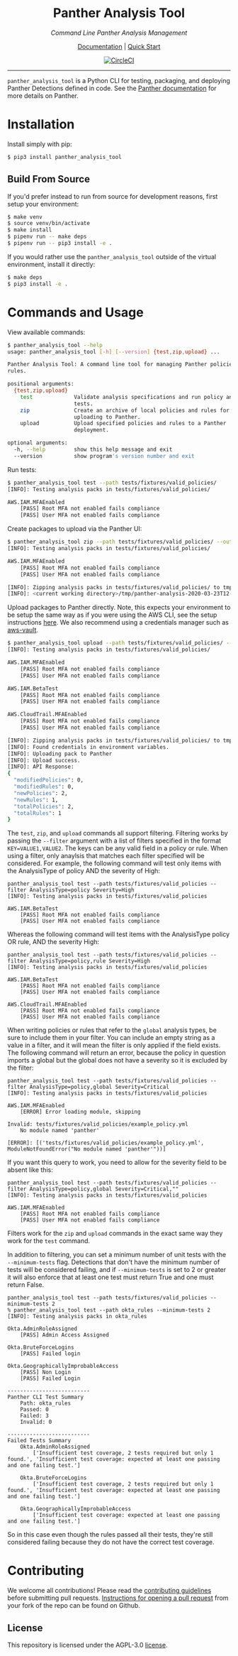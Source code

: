 <h1 align="center">Panther Analysis Tool</h1>

<p align="center">
  <i>Command Line Panther Analysis Management</i>
</p>

<p align="center">
  <a href="https://docs.runpanther.io">Documentation</a> |
  <a href="https://docs.runpanther.io/quick-start">Quick Start</a>
</p>

<p align="center">
  <a href="https://circleci.com/gh/panther-labs/panther_analysis_tool"><img src="https://circleci.com/gh/panther-labs/panther_analysis_tool.svg?style=svg" alt="CircleCI"/></a>
</p>

---

`panther_analysis_tool` is a Python CLI for testing, packaging, and deploying Panther Detections defined in code. See the [Panther documentation](https://docs.runpanther.io/quick-start) for more details on Panther.

# Installation

Install simply with pip:

```bash
$ pip3 install panther_analysis_tool
```

## Build From Source

If you'd prefer instead to run from source for development reasons, first setup your environment:

```bash
$ make venv
$ source venv/bin/activate
$ make install
$ pipenv run -- make deps
$ pipenv run -- pip3 install -e .
```

If you would rather use the `panther_analysis_tool` outside of the virtual environment, install it  directly:

```bash
$ make deps
$ pip3 install -e .
```

# Commands and Usage

View available commands:

```bash
$ panther_analysis_tool --help
usage: panther_analysis_tool [-h] [--version] {test,zip,upload} ...

Panther Analysis Tool: A command line tool for managing Panther policies and
rules.

positional arguments:
  {test,zip,upload}
    test             Validate analysis specifications and run policy and rule
                     tests.
    zip              Create an archive of local policies and rules for
                     uploading to Panther.
    upload           Upload specified policies and rules to a Panther
                     deployment.

optional arguments:
  -h, --help         show this help message and exit
  --version          show program's version number and exit
```

Run tests:

```bash
$ panther_analysis_tool test --path tests/fixtures/valid_policies/
[INFO]: Testing analysis packs in tests/fixtures/valid_policies/

AWS.IAM.MFAEnabled
	[PASS] Root MFA not enabled fails compliance
	[PASS] User MFA not enabled fails compliance
```

Create packages to upload via the Panther UI:

```bash
$ panther_analysis_tool zip --path tests/fixtures/valid_policies/ --out tmp
[INFO]: Testing analysis packs in tests/fixtures/valid_policies/

AWS.IAM.MFAEnabled
	[PASS] Root MFA not enabled fails compliance
	[PASS] User MFA not enabled fails compliance

[INFO]: Zipping analysis packs in tests/fixtures/valid_policies/ to tmp
[INFO]: <current working directory>/tmp/panther-analysis-2020-03-23T12-48-18.zip
```

Upload packages to Panther directly. Note, this expects your environment to be setup the same way as if you were using the AWS CLI, see the setup instructions [here](https://docs.aws.amazon.com/cli/latest/userguide/cli-chap-configure.html). We also recommend using a credentials manager such as [aws-vault](https://github.com/99designs/aws-vault).

```bash
$ panther_analysis_tool upload --path tests/fixtures/valid_policies/ --out tmp
[INFO]: Testing analysis packs in tests/fixtures/valid_policies/

AWS.IAM.MFAEnabled
	[PASS] Root MFA not enabled fails compliance
	[PASS] User MFA not enabled fails compliance

AWS.IAM.BetaTest
	[PASS] Root MFA not enabled fails compliance
	[PASS] User MFA not enabled fails compliance

AWS.CloudTrail.MFAEnabled
	[PASS] Root MFA not enabled fails compliance
	[PASS] User MFA not enabled fails compliance

[INFO]: Zipping analysis packs in tests/fixtures/valid_policies/ to tmp
[INFO]: Found credentials in environment variables.
[INFO]: Uploading pack to Panther
[INFO]: Upload success.
[INFO]: API Response:
{
  "modifiedPolicies": 0,
  "modifiedRules": 0,
  "newPolicies": 2,
  "newRules": 1,
  "totalPolicies": 2,
  "totalRules": 1
}
```

The `test`, `zip`, and `upload` commands all support filtering. Filtering works by passing the `--filter` argument with a list of filters specified in the format `KEY=VALUE1,VALUE2`. The keys can be any valid field in a policy or rule. When using a filter, only anaylsis that matches each filter specified will be considered. For example, the following command will test only items with the AnalysisType of policy AND the severity of High:

```
panther_analysis_tool test --path tests/fixtures/valid_policies --filter AnalysisType=policy Severity=High
[INFO]: Testing analysis packs in tests/fixtures/valid_policies

AWS.IAM.BetaTest
	[PASS] Root MFA not enabled fails compliance
	[PASS] User MFA not enabled fails compliance
```

Whereas the following command will test items with the AnalysisType policy OR rule, AND the severity High:

```
panther_analysis_tool test --path tests/fixtures/valid_policies --filter AnalysisType=policy,rule Severity=High
[INFO]: Testing analysis packs in tests/fixtures/valid_policies

AWS.IAM.BetaTest
	[PASS] Root MFA not enabled fails compliance
	[PASS] User MFA not enabled fails compliance

AWS.CloudTrail.MFAEnabled
	[PASS] Root MFA not enabled fails compliance
	[PASS] User MFA not enabled fails compliance
```

When writing policies or rules that refer to the `global` analysis types, be sure to include them in your filter. You can include an empty string as a value in a filter, and it will mean the filter is only applied if the field exists. The following command will return an error, because the policy in question imports a global but the global does not have a severity so it is excluded by the filter:

```
panther_analysis_tool test --path tests/fixtures/valid_policies --filter AnalysisType=policy,global Severity=Critical
[INFO]: Testing analysis packs in tests/fixtures/valid_policies

AWS.IAM.MFAEnabled
	[ERROR] Error loading module, skipping

Invalid: tests/fixtures/valid_policies/example_policy.yml
	No module named 'panther'

[ERROR]: [('tests/fixtures/valid_policies/example_policy.yml', ModuleNotFoundError("No module named 'panther'"))]
```

If you want this query to work, you need to allow for the severity field to be absent like this:

```
panther_analysis_tool test --path tests/fixtures/valid_policies --filter AnalysisType=policy,global Severity=Critical,""
[INFO]: Testing analysis packs in tests/fixtures/valid_policies

AWS.IAM.MFAEnabled
	[PASS] Root MFA not enabled fails compliance
	[PASS] User MFA not enabled fails compliance
```

Filters work for the `zip` and `upload` commands in the exact same way they work for the `test` command.

In addition to filtering, you can set a minimum number of unit tests with the `--minimum-tests` flag. Detections that don't have the minimum number of tests will be considered failing, and if `--minimum-tests` is set to 2 or greater it will also enforce that at least one test must return True and one must return False.

```
panther_analysis_tool test --path tests/fixtures/valid_policies --minimum-tests 2
% panther_analysis_tool test --path okta_rules --minimum-tests 2
[INFO]: Testing analysis packs in okta_rules

Okta.AdminRoleAssigned
	[PASS] Admin Access Assigned

Okta.BruteForceLogins
	[PASS] Failed login

Okta.GeographicallyImprobableAccess
	[PASS] Non Login
	[PASS] Failed Login

--------------------------
Panther CLI Test Summary
	Path: okta_rules
	Passed: 0
	Failed: 3
	Invalid: 0

--------------------------
Failed Tests Summary
	Okta.AdminRoleAssigned
		['Insufficient test coverage, 2 tests required but only 1 found.', 'Insufficient test coverage: expected at least one passing and one failing test.']

	Okta.BruteForceLogins
		['Insufficient test coverage, 2 tests required but only 1 found.', 'Insufficient test coverage: expected at least one passing and one failing test.']

	Okta.GeographicallyImprobableAccess
		['Insufficient test coverage: expected at least one passing and one failing test.']
```

So in this case even though the rules passed all their tests, they're still considered failing because they do not have the correct test coverage.

# Contributing

We welcome all contributions! Please read the [contributing guidelines](https://github.com/panther-labs/panther-analysis/blob/master/CONTRIBUTING.md) before submitting pull requests. [Instructions for opening a pull request](https://docs.github.com/en/github/collaborating-with-pull-requests/proposing-changes-to-your-work-with-pull-requests/creating-a-pull-request) from your fork of the repo can be found on Github.

## License

This repository is licensed under the AGPL-3.0 [license](https://github.com/panther-labs/panther-analysis/blob/master/LICENSE).
